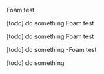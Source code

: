 
Foam test 

[todo] do something 
Foam test 

[todo] do something 
Foam test 

[todo] do something 
 -Foam test 

[todo] do something 